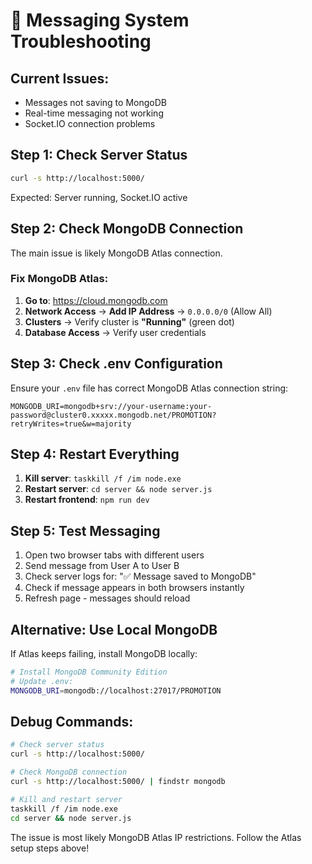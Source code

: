 # 🚨 Messaging System Troubleshooting

## Current Issues:
- Messages not saving to MongoDB
- Real-time messaging not working
- Socket.IO connection problems

## Step 1: Check Server Status
```bash
curl -s http://localhost:5000/
```
Expected: Server running, Socket.IO active

## Step 2: Check MongoDB Connection
The main issue is likely MongoDB Atlas connection.

### Fix MongoDB Atlas:
1. **Go to**: https://cloud.mongodb.com
2. **Network Access** → **Add IP Address** → `0.0.0.0/0` (Allow All)
3. **Clusters** → Verify cluster is **"Running"** (green dot)
4. **Database Access** → Verify user credentials

## Step 3: Check .env Configuration
Ensure your `.env` file has correct MongoDB Atlas connection string:
```
MONGODB_URI=mongodb+srv://your-username:your-password@cluster0.xxxxx.mongodb.net/PROMOTION?retryWrites=true&w=majority
```

## Step 4: Restart Everything
1. **Kill server**: `taskkill /f /im node.exe`
2. **Restart server**: `cd server && node server.js`
3. **Restart frontend**: `npm run dev`

## Step 5: Test Messaging
1. Open two browser tabs with different users
2. Send message from User A to User B
3. Check server logs for: "✅ Message saved to MongoDB"
4. Check if message appears in both browsers instantly
5. Refresh page - messages should reload

## Alternative: Use Local MongoDB
If Atlas keeps failing, install MongoDB locally:
```bash
# Install MongoDB Community Edition
# Update .env:
MONGODB_URI=mongodb://localhost:27017/PROMOTION
```

## Debug Commands:
```bash
# Check server status
curl -s http://localhost:5000/

# Check MongoDB connection
curl -s http://localhost:5000/ | findstr mongodb

# Kill and restart server
taskkill /f /im node.exe
cd server && node server.js
```

The issue is most likely MongoDB Atlas IP restrictions. Follow the Atlas setup steps above!
